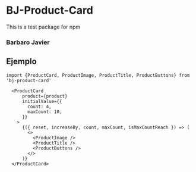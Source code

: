 # BJ-Product-Card

This is a test package for npm

### Barbaro Javier

## Ejemplo

```
import {ProductCard, ProductImage, ProductTitle, ProductButtons} from 'bj-product-card'
```

```
  <ProductCard
      product={product}
      initialValue={{
        count: 4,
        maxCount: 10,
      }}
    >
      {({ reset, increaseBy, count, maxCount, isMaxCountReach }) => (
        <>
          <ProductImage />
          <ProductTitle />
          <ProductButtons />
        </>
      )}
  </ProductCard>
```
